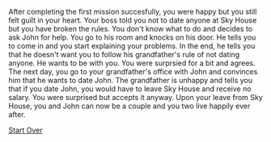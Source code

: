 After completing the first mission succesfully, you were happy but you still felt guilt in your heart. Your boss told you not to date anyone at Sky House but you have broken the rules. You don't know what to do and decides to ask John for help. You go to his room and knocks on his door. He tells you to come in and you start explaining your problems. In the end, he tells you that he doesn't want you to follow his grandfather's rule of not dating anyone. He wants to be with you. You were surprsied for a bit and agrees. The next day, you go to your grandfather's office with John and convinces him that he wants to date John. The grandfather is unhappy and tells you that if you date John, you would have to leave Sky House and receive no salary. You were surprised but accepts it anyway. Upon your leave from Sky House, you and John can now be a couple and you two live happily ever after.





[Start Over](../kicked-out.md)